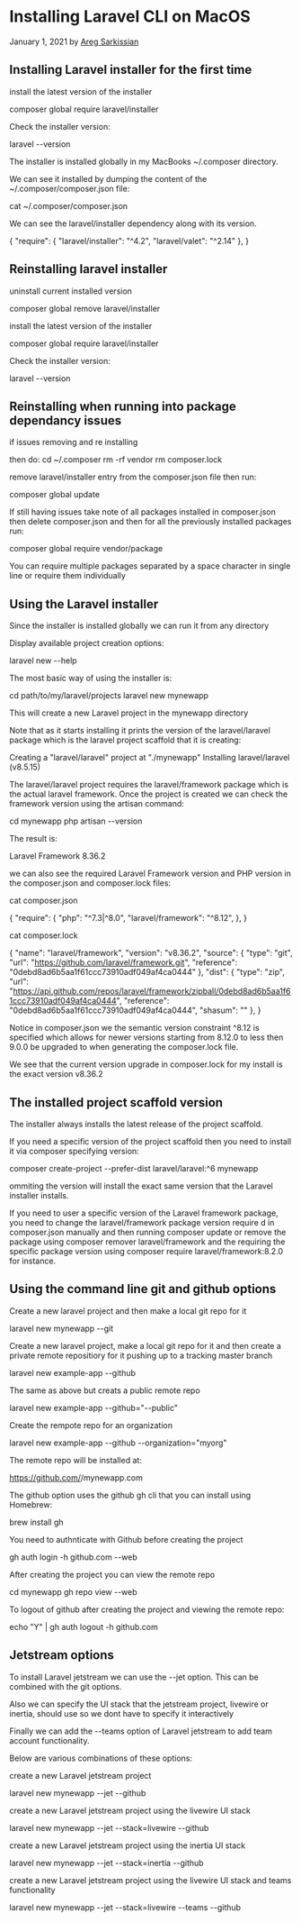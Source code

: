 # Installing Laravel CLI on MacOS

January 1, 2021 by [Areg Sarkissian](https://aregsar.com/about)

## Installing Laravel installer for the first time

install the latest version of the installer

composer global require laravel/installer

Check the installer version:

laravel --version

The installer is installed globally in my MacBooks ~/.composer directory.

We can see it installed by dumping the content of the ~/.composer/composer.json file:

cat ~/.composer/composer.json

We can see the laravel/installer dependency along with its version.

{
"require": {
"laravel/installer": "^4.2",
"laravel/valet": "^2.14"
},
}

## Reinstalling laravel installer

uninstall current installed version

composer global remove laravel/installer

install the latest version of the installer

composer global require laravel/installer

Check the installer version:

laravel --version

## Reinstalling when running into package dependancy issues

if issues removing and re installing

then do:
cd ~/.composer
rm -rf vendor
rm composer.lock

remove laravel/installer entry from the composer.json file then run:

composer global update

If still having issues take note of all packages installed in composer.json then delete composer.json
and then for all the previously installed packages run:

composer global require vendor/package

You can require multiple packages separated by a space character in single line or require them individually

## Using the Laravel installer

Since the installer is installed globally we can run it from any directory

Display available project creation options:

laravel new --help

The most basic way of using the installer is:

cd path/to/my/laravel/projects
laravel new mynewapp

This will create a new Laravel project in the mynewapp directory

Note that as it starts installing it prints the version of the laravel/laravel package which is the laravel project scaffold that it is creating:

Creating a "laravel/laravel" project at "./mynewapp"
Installing laravel/laravel (v8.5.15)

The laravel/laravel project requires the laravel/framework package which is the actual laravel framework.
Once the project is created we can check the framework version using the artisan command:

cd mynewapp
php artisan --version

The result is:

Laravel Framework 8.36.2

we can also see the required Laravel Framework version and PHP version in the composer.json and composer.lock files:

cat composer.json

{
"require": {
"php": "^7.3|^8.0",
"laravel/framework": "^8.12",
},
}

cat composer.lock

{
"name": "laravel/framework",
"version": "v8.36.2",
"source": {
"type": "git",
"url": "https://github.com/laravel/framework.git",
"reference": "0debd8ad6b5aa1f61ccc73910adf049af4ca0444"
},
"dist": {
"type": "zip",
"url": "https://api.github.com/repos/laravel/framework/zipball/0debd8ad6b5aa1f61ccc73910adf049af4ca0444",
"reference": "0debd8ad6b5aa1f61ccc73910adf049af4ca0444",
"shasum": ""
},
}

Notice in composer.json we the semantic version constraint ^8.12 is specified which allows for newer versions starting from 8.12.0 to less then 9.0.0 be upgraded to when generating the composer.lock file.

We see that the current version upgrade in composer.lock for my install is the exact version v8.36.2

## The installed project scaffold version

The installer always installs the latest release of the project scaffold.

If you need a specific version of the project scaffold then you need to install it via composer specifying version:

composer create-project --prefer-dist laravel/laravel:^6 mynewapp

ommiting the version will install the exact same version that the Laravel installer installs.

If you need to user a specific version of the Laravel framework package, you need to change the laravel/framework package version require d in composer.json manually and then running composer update or remove the package using composer remover laravel/framework and the requiring the specific package version using composer require laravel/framework:8.2.0 for instance.

## Using the command line git and github options

Create a new laravel project and then make a local git repo for it

laravel new mynewapp --git

Create a new laravel project, make a local git repo for it and then create a private remote repositiory for it pushing up to a tracking master branch

laravel new example-app --github

The same as above but creats a public remote repo

laravel new example-app --github="--public"

Create the rempote repo for an organization

laravel new example-app --github --organization="myorg"

The remote repo will be installed at:

https://github.com/<your-account>/mynewapp.com

The github option uses the github gh cli that you can install using Homebrew:

brew install gh

You need to authnticate with Github before creating the project

gh auth login -h github.com --web

After creating the project you can view the remote repo

cd mynewapp
gh repo view --web

To logout of github after creating the project and viewing the remote repo:

echo "Y" | gh auth logout -h github.com

## Jetstream options

To install Laravel jetstream we can use the --jet option. This can be combined with the git options.

Also we can specify the UI stack that the jetstream project, livewire or inertia, should use so we dont have to specify it interactively

Finally we can add the --teams option of Laravel jetstream to add team account functionality.

Below are various combinations of these options:

create a new Laravel jetstream project

laravel new mynewapp --jet --github

create a new Laravel jetstream project using the livewire UI stack

laravel new mynewapp --jet --stack=livewire --github

create a new Laravel jetstream project using the inertia UI stack

laravel new mynewapp --jet --stack=inertia --github

create a new Laravel jetstream project using the livewire UI stack and teams functionality

laravel new mynewapp --jet --stack=livewire --teams --github
